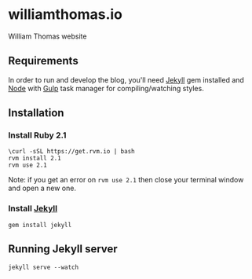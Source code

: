 williamthomas.io
===================
William Thomas website

Requirements
------------

In order to run and develop the blog, you'll need [Jekyll](http://jekyllrb.com/) gem installed and [Node](http://nodejs.org/) with [Gulp](http://gulpjs.com/) task manager for compiling/watching styles.

Installation
------------

### Install Ruby 2.1 

    \curl -sSL https://get.rvm.io | bash
    rvm install 2.1
    rvm use 2.1

Note: if you get an error on `rvm use 2.1` then close your terminal window and open a new one.

### Install [Jekyll](http://jekyllrb.com/)

    gem install jekyll

Running Jekyll server
---------------------

    jekyll serve --watch
